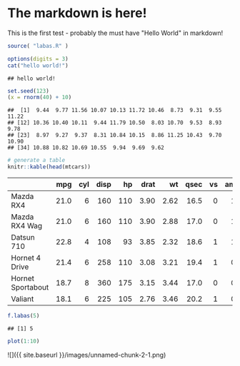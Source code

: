 
# The markdown is here! 

This is the first test - probably the must have "Hello World" in markdown!

``` r
source( "labas.R" )

options(digits = 3)
cat("hello world!")
```

    ## hello world!

``` r
set.seed(123)
(x = rnorm(40) + 10)
```

    ##  [1]  9.44  9.77 11.56 10.07 10.13 11.72 10.46  8.73  9.31  9.55 11.22
    ## [12] 10.36 10.40 10.11  9.44 11.79 10.50  8.03 10.70  9.53  8.93  9.78
    ## [23]  8.97  9.27  9.37  8.31 10.84 10.15  8.86 11.25 10.43  9.70 10.90
    ## [34] 10.88 10.82 10.69 10.55  9.94  9.69  9.62

``` r
# generate a table
knitr::kable(head(mtcars))
```

|                   |   mpg|  cyl|  disp|   hp|  drat|    wt|  qsec|   vs|   am|  gear|  carb|
|-------------------|-----:|----:|-----:|----:|-----:|-----:|-----:|----:|----:|-----:|-----:|
| Mazda RX4         |  21.0|    6|   160|  110|  3.90|  2.62|  16.5|    0|    1|     4|     4|
| Mazda RX4 Wag     |  21.0|    6|   160|  110|  3.90|  2.88|  17.0|    0|    1|     4|     4|
| Datsun 710        |  22.8|    4|   108|   93|  3.85|  2.32|  18.6|    1|    1|     4|     1|
| Hornet 4 Drive    |  21.4|    6|   258|  110|  3.08|  3.21|  19.4|    1|    0|     3|     1|
| Hornet Sportabout |  18.7|    8|   360|  175|  3.15|  3.44|  17.0|    0|    0|     3|     2|
| Valiant           |  18.1|    6|   225|  105|  2.76|  3.46|  20.2|    1|    0|     3|     1|

``` r
f.labas(5)
```

    ## [1] 5

``` r
plot(1:10)
```

![]({{ site.baseurl }}/images/unnamed-chunk-2-1.png)
